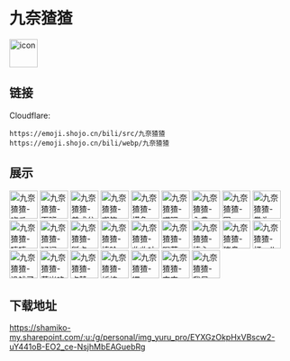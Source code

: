 # 九奈猹猹
<img src="https://emoji.shojo.cn/bili/src/九奈猹猹/icon.png" width="50" height="50" alt="icon">

## 链接
Cloudflare:
```
https://emoji.shojo.cn/bili/src/九奈猹猹
https://emoji.shojo.cn/bili/webp/九奈猹猹
```
## 展示
<img src="https://emoji.shojo.cn/bili/src/九奈猹猹/九奈猹猹-吃瓜.png" width="50" height="50" alt="九奈猹猹-吃瓜">
<img src="https://emoji.shojo.cn/bili/src/九奈猹猹/九奈猹猹-下班.png" width="50" height="50" alt="九奈猹猹-下班">
<img src="https://emoji.shojo.cn/bili/src/九奈猹猹/九奈猹猹-差成分.png" width="50" height="50" alt="九奈猹猹-差成分">
<img src="https://emoji.shojo.cn/bili/src/九奈猹猹/九奈猹猹-嘲笑.png" width="50" height="50" alt="九奈猹猹-嘲笑">
<img src="https://emoji.shojo.cn/bili/src/九奈猹猹/九奈猹猹-摸鱼.png" width="50" height="50" alt="九奈猹猹-摸鱼">
<img src="https://emoji.shojo.cn/bili/src/九奈猹猹/九奈猹猹-哎嘿.png" width="50" height="50" alt="九奈猹猹-哎嘿">
<img src="https://emoji.shojo.cn/bili/src/九奈猹猹/九奈猹猹-入典.png" width="50" height="50" alt="九奈猹猹-入典">
<img src="https://emoji.shojo.cn/bili/src/九奈猹猹/九奈猹猹-困.png" width="50" height="50" alt="九奈猹猹-困">
<img src="https://emoji.shojo.cn/bili/src/九奈猹猹/九奈猹猹-拳头.png" width="50" height="50" alt="九奈猹猹-拳头">
<img src="https://emoji.shojo.cn/bili/src/九奈猹猹/九奈猹猹-嘻嘻.png" width="50" height="50" alt="九奈猹猹-嘻嘻">
<img src="https://emoji.shojo.cn/bili/src/九奈猹猹/九奈猹猹-疑问.png" width="50" height="50" alt="九奈猹猹-疑问">
<img src="https://emoji.shojo.cn/bili/src/九奈猹猹/九奈猹猹-掰点.png" width="50" height="50" alt="九奈猹猹-掰点">
<img src="https://emoji.shojo.cn/bili/src/九奈猹猹/九奈猹猹-捧脸.png" width="50" height="50" alt="九奈猹猹-捧脸">
<img src="https://emoji.shojo.cn/bili/src/九奈猹猹/九奈猹猹-收收味儿.png" width="50" height="50" alt="九奈猹猹-收收味儿">
<img src="https://emoji.shojo.cn/bili/src/九奈猹猹/九奈猹猹-喝茶.png" width="50" height="50" alt="九奈猹猹-喝茶">
<img src="https://emoji.shojo.cn/bili/src/九奈猹猹/九奈猹猹-捧心.png" width="50" height="50" alt="九奈猹猹-捧心">
<img src="https://emoji.shojo.cn/bili/src/九奈猹猹/九奈猹猹-猪鼻.png" width="50" height="50" alt="九奈猹猹-猪鼻">
<img src="https://emoji.shojo.cn/bili/src/九奈猹猹/九奈猹猹-打call.png" width="50" height="50" alt="九奈猹猹-打call">
<img src="https://emoji.shojo.cn/bili/src/九奈猹猹/九奈猹猹-没钱了.png" width="50" height="50" alt="九奈猹猹-没钱了">
<img src="https://emoji.shojo.cn/bili/src/九奈猹猹/九奈猹猹-苞米咯.png" width="50" height="50" alt="九奈猹猹-苞米咯">
<img src="https://emoji.shojo.cn/bili/src/九奈猹猹/九奈猹猹-点赞.png" width="50" height="50" alt="九奈猹猹-点赞">
<img src="https://emoji.shojo.cn/bili/src/九奈猹猹/九奈猹猹-祈祷.png" width="50" height="50" alt="九奈猹猹-祈祷">
<img src="https://emoji.shojo.cn/bili/src/九奈猹猹/九奈猹猹-蝶.png" width="50" height="50" alt="九奈猹猹-蝶">
<img src="https://emoji.shojo.cn/bili/src/九奈猹猹/九奈猹猹-宇宙.png" width="50" height="50" alt="九奈猹猹-宇宙">
<img src="https://emoji.shojo.cn/bili/src/九奈猹猹/九奈猹猹-我尺.png" width="50" height="50" alt="九奈猹猹-我尺">

## 下载地址

https://shamiko-my.sharepoint.com/:u:/g/personal/img_yuru_pro/EYXGzOkpHxVBscw2-uY441oB-EO2_ce-NsjhMbEAGuebRg